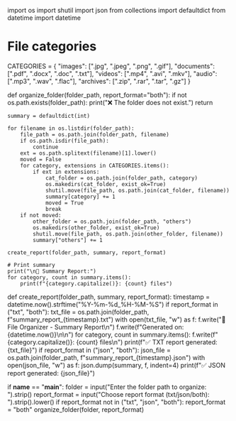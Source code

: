 import os
import shutil
import json
from collections import defaultdict
from datetime import datetime

# File categories
CATEGORIES = {
    "images": [".jpg", ".jpeg", ".png", ".gif"],
    "documents": [".pdf", ".docx", ".doc", ".txt"],
    "videos": [".mp4", ".avi", ".mkv"],
    "audio": [".mp3", ".wav", ".flac"],
    "archives": [".zip", ".rar", ".tar", ".gz"]
}

def organize_folder(folder_path, report_format="both"):
    if not os.path.exists(folder_path):
        print("❌ The folder does not exist.")
        return

    summary = defaultdict(int)

    for filename in os.listdir(folder_path):
        file_path = os.path.join(folder_path, filename)
        if os.path.isdir(file_path): 
            continue
        ext = os.path.splitext(filename)[1].lower()
        moved = False
        for category, extensions in CATEGORIES.items():
            if ext in extensions:
                cat_folder = os.path.join(folder_path, category)
                os.makedirs(cat_folder, exist_ok=True)
                shutil.move(file_path, os.path.join(cat_folder, filename))
                summary[category] += 1
                moved = True
                break
        if not moved:
            other_folder = os.path.join(folder_path, "others")
            os.makedirs(other_folder, exist_ok=True)
            shutil.move(file_path, os.path.join(other_folder, filename))
            summary["others"] += 1

    create_report(folder_path, summary, report_format)

    # Print summary
    print("\n📂 Summary Report:")
    for category, count in summary.items():
        print(f"{category.capitalize()}: {count} files")

def create_report(folder_path, summary, report_format):
    timestamp = datetime.now().strftime("%Y-%m-%d_%H-%M-%S")
    if report_format in ("txt", "both"):
        txt_file = os.path.join(folder_path, f"summary_report_{timestamp}.txt")
        with open(txt_file, "w") as f:
            f.write("📂 File Organizer - Summary Report\n")
            f.write(f"Generated on: {datetime.now()}\n\n")
            for category, count in summary.items():
                f.write(f"{category.capitalize()}: {count} files\n")
        print(f"✅ TXT report generated: {txt_file}")
    if report_format in ("json", "both"):
        json_file = os.path.join(folder_path, f"summary_report_{timestamp}.json")
        with open(json_file, "w") as f:
            json.dump(summary, f, indent=4)
        print(f"✅ JSON report generated: {json_file}")

if __name__ == "__main__":
    folder = input("Enter the folder path to organize: ").strip()
    report_format = input("Choose report format (txt/json/both): ").strip().lower()
    if report_format not in ("txt", "json", "both"): 
        report_format = "both"
    organize_folder(folder, report_format)

